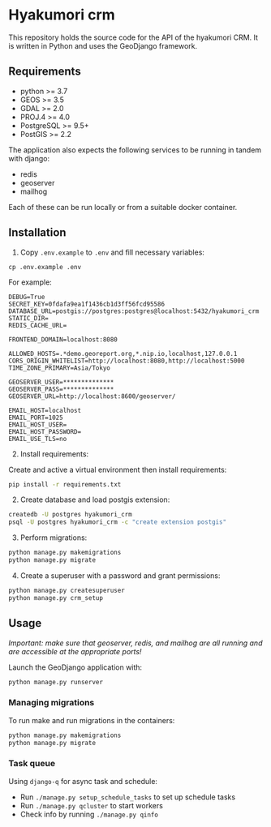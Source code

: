 # Hyakumori crm

This repository holds the source code for the API of the hyakumori CRM. It is written in Python and uses the GeoDjango framework.

## Requirements

- python >= 3.7
- GEOS >= 3.5
- GDAL >= 2.0
- PROJ.4 >= 4.0
- PostgreSQL >= 9.5+
- PostGIS >= 2.2

The application also expects the following services to be running in tandem with django:

* redis
* geoserver
* mailhog

Each of these can be run locally or from a suitable docker container. 

## Installation

1. Copy `.env.example` to `.env` and fill necessary variables:

```
cp .env.example .env
```

For example:

```
DEBUG=True
SECRET_KEY=0fdafa9ea1f1436cb1d3ff56fcd95586
DATABASE_URL=postgis://postgres:postgres@localhost:5432/hyakumori_crm
STATIC_DIR=
REDIS_CACHE_URL=

FRONTEND_DOMAIN=localhost:8080

ALLOWED_HOSTS=.*demo.georeport.org,*.nip.io,localhost,127.0.0.1
CORS_ORIGIN_WHITELIST=http://localhost:8080,http://localhost:5000
TIME_ZONE_PRIMARY=Asia/Tokyo

GEOSERVER_USER=**************
GEOSERVER_PASS=**************
GEOSERVER_URL=http://localhost:8600/geoserver/

EMAIL_HOST=localhost
EMAIL_PORT=1025
EMAIL_HOST_USER=
EMAIL_HOST_PASSWORD=
EMAIL_USE_TLS=no
```

2. Install requirements:

Create and active a virtual environment then install requirements: 

```bash
pip install -r requirements.txt
```

2. Create database and load postgis extension:

```bash
createdb -U postgres hyakumori_crm
psql -U postgres hyakumori_crm -c "create extension postgis"
```
 
3. Perform migrations:

```bash
python manage.py makemigrations
python manage.py migrate
```

4. Create a superuser with a password and grant permissions:
  
```bash
python manage.py createsuperuser
python manage.py crm_setup
```

## Usage

*Important: make sure that geoserver, redis, and mailhog are all running and are accessible at the appropriate ports!*

Launch the GeoDjango application with:

```bash
python manage.py runserver
```

### Managing migrations

To run make and run migrations in the containers:

```bash
python manage.py makemigrations
python manage.py migrate
```

### Task queue
Using `django-q` for async task and schedule:
- Run `./manage.py setup_schedule_tasks` to set up schedule tasks
- Run `./manage.py qcluster` to start workers
- Check info by running `./manage.py qinfo`
